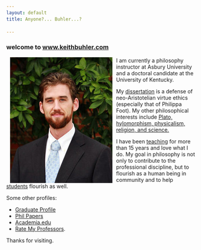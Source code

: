 ```yaml
---
layout: default
title: Anyone?... Buhler...?  

--- 
```



### welcome to www.keithbuhler.com

<img src="/img/keithbuhler-golden.png" alt="Keith Buhler" align="left" hspace="10"> 

I am currently a philosophy instructor at Asbury University and a doctoral candidate at the University of Kentucky. 

My [dissertation](/research) is a defense of neo-Aristotelian virtue ethics (especially that of Philippa Foot). My other philosophical interests include [Plato, hylomorphism, physicalism, religion, and science.](https://uky.academia.edu/KeithBuhler) 

I have been [teaching](/teaching) for more than 15 years and love what I do.  My goal in philosophy is not only to contribute to the professional discipline, but to flourish as a human being in community and to help [students](/philosophy) flourish as well. 

Some other profiles: 

* [Graduate Profile](https://philosophy.as.uky.edu/users/kebu226) 
* [Phil Papers](http://philpapers.org/profile/47267) 
* [Academia.edu](https://uky.academia.edu/KeithBuhler) 
* [Rate My Professors](http://www.ratemyprofessors.com/ShowRatings.jsp?tid=1822771). 

Thanks for visiting. 